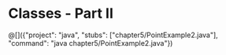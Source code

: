 # Classes - Part II

@[]({"project": "java", "stubs": ["chapter5/PointExample2.java"], "command": "java chapter5/PointExample2.java"})

